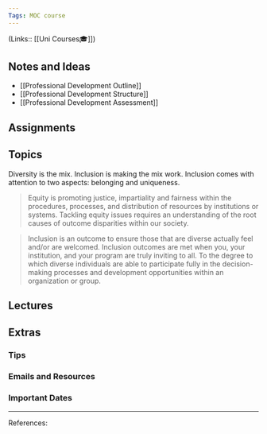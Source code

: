 ```yaml
---
Tags: MOC course
---
```

(Links:: [[Uni Courses🎓]])
## Notes and Ideas
- [[Professional Development Outline]]
- [[Professional Development Structure]]
- [[Professional Development Assessment]]
## Assignments
## Topics
Diversity is the mix. Inclusion is making the mix work.
Inclusion comes with attention to two aspects: belonging and uniqueness.
> Equity is promoting justice, impartiality and fairness within the procedures, processes, and distribution of resources by institutions or systems. Tackling equity issues requires an understanding of the root causes of outcome disparities within our society.

> Inclusion is an outcome to ensure those that are diverse actually feel and/or are welcomed. Inclusion outcomes are met when you, your institution, and your program are truly inviting to all. To the degree to which diverse individuals are able to participate fully in the decision-making processes and development opportunities within an organization or group.
## Lectures
## Extras
### Tips
### Emails and Resources
### Important Dates
___
References:

